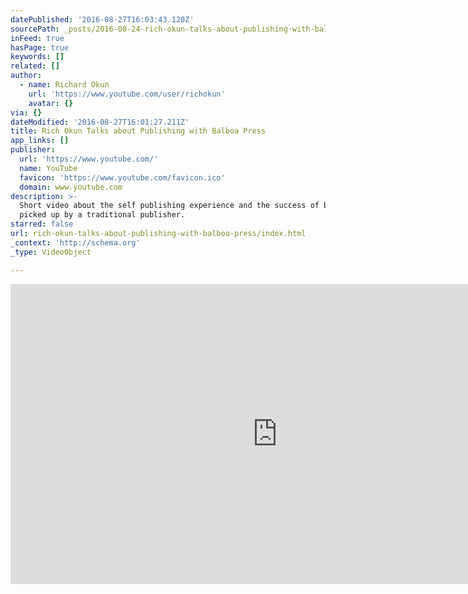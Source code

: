 ```yaml
---
datePublished: '2016-08-27T16:03:43.120Z'
sourcePath: _posts/2016-08-24-rich-okun-talks-about-publishing-with-balboa-press.md
inFeed: true
hasPage: true
keywords: []
related: []
author:
  - name: Richard Okun
    url: 'https://www.youtube.com/user/richokun'
    avatar: {}
via: {}
dateModified: '2016-08-27T16:01:27.211Z'
title: Rich Okun Talks about Publishing with Balboa Press
app_links: []
publisher:
  url: 'https://www.youtube.com/'
  name: YouTube
  favicon: 'https://www.youtube.com/favicon.ico'
  domain: www.youtube.com
description: >-
  Short video about the self publishing experience and the success of being
  picked up by a traditional publisher.
starred: false
url: rich-okun-talks-about-publishing-with-balboa-press/index.html
_context: 'http://schema.org'
_type: VideoObject

---
```

<iframe src="https://cdn.embedly.com/widgets/media.html?src=https%3A%2F%2Fwww.youtube.com%2Fembed%2FnXm4quMLsd8%3Ffeature%3Doembed&amp;url=https%3A%2F%2Fwww.youtube.com%2Fwatch%3Fv%3DnXm4quMLsd8&amp;image=https%3A%2F%2Fi.ytimg.com%2Fvi%2FnXm4quMLsd8%2Fhqdefault.jpg&amp;key=b7d04c9b404c499eba89ee7072e1c4f7&amp;type=text%2Fhtml&amp;schema=youtube" width="854" height="480" scrolling="no" frameborder="0" allowfullscreen="allowfullscreen" style=""></iframe>
